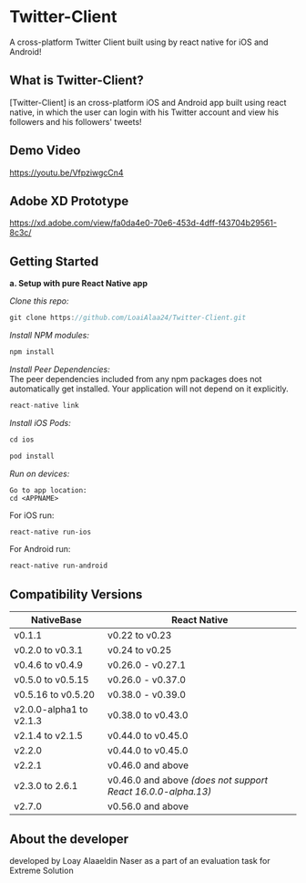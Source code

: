 # Twitter-Client


A cross-platform Twitter Client built using by react native for iOS and Android!


## What is Twitter-Client?
[Twitter-Client] is an cross-platform iOS and Android app built using react native, in which the user can login with his Twitter account and view his followers and his followers' tweets!


## Demo Video
https://youtu.be/VfpziwgcCn4


## Adobe XD Prototype
https://xd.adobe.com/view/fa0da4e0-70e6-453d-4dff-f43704b29561-8c3c/


## Getting Started

**a. Setup with pure React Native app**

*Clone this repo:*
```js
git clone https://github.com/LoaiAlaa24/Twitter-Client.git
```
*Install NPM modules:*
```js
npm install
```
*Install Peer Dependencies:*<br />
The peer dependencies included from any npm packages does not automatically get installed. Your application will not depend on it explicitly.

```js
react-native link
```
*Install iOS Pods:*<br />
```js
cd ios

pod install
```

*Run on devices:*<br />
```
Go to app location:
cd <APPNAME>
```
For iOS run:
```sh
react-native run-ios
```
For Android run:
```sh
react-native run-android
```


## Compatibility Versions

| NativeBase   |      React Native      |
|----------|-------------|
| v0.1.1	| v0.22 to v0.23 |
| v0.2.0 to v0.3.1 | v0.24 to v0.25 |
| v0.4.6 to v0.4.9 | v0.26.0 - v0.27.1 |
| v0.5.0 to v0.5.15 | v0.26.0 - v0.37.0 |
| v0.5.16 to v0.5.20 | v0.38.0 - v0.39.0 |
| v2.0.0-alpha1 to v2.1.3 | v0.38.0 to v0.43.0 |
| v2.1.4 to v2.1.5 | v0.44.0 to v0.45.0 |
| v2.2.0 | v0.44.0 to v0.45.0 |
| v2.2.1 | v0.46.0 and above |
| v2.3.0 to 2.6.1 | v0.46.0 and above *(does not support React 16.0.0-alpha.13)*|
| v2.7.0 | v0.56.0 and above |


## About the developer

developed by Loay Alaaeldin Naser as a part of an evaluation task for Extreme Solution

